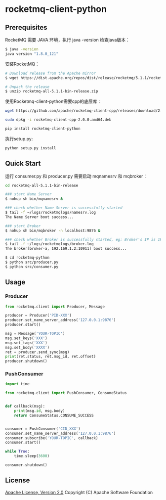 # rocketmq-client-python

## Prerequisites
RocketMQ 需要 JAVA 环境，执行 java -version 检查java版本：
```bash
$ java -version
java version "1.8.0_121"
```

安装RocketMQ：
```bash
# Download release from the Apache mirror
$ wget https://dist.apache.org/repos/dist/release/rocketmq/5.1.1/rocketmq-all-5.1.1-bin-release.zip

# Unpack the release
$ unzip rocketmq-all-5.1.1-bin-release.zip
```

使用Rocketmq-client-python需要cpp的底层库：
```bash
wget https://github.com/apache/rocketmq-client-cpp/releases/download/2.0.0/rocketmq-client-cpp-2.0.0.amd64.deb

sudo dpkg -i rocketmq-client-cpp-2.0.0.amd64.deb

pip install rocketmq-client-python
```

执行setup.py:
```bash
python setup.py install
```

## Quick Start

运行 consumer.py 和 producer.py 需要启动 mqnamesrv 和 mqbroker：
```bash
cd rocketmq-all-5.1.1-bin-release

### start Name Server 
$ nohup sh bin/mqnamesrv &

### check whether Name Server is successfully started
$ tail -f ~/logs/rocketmqlogs/namesrv.log
The Name Server boot success...

### start Broker
$ nohup sh bin/mqbroker -n localhost:9876 &

### check whether Broker is successfully started, eg: Broker's IP is 192.168.1.2, Broker's name is broker-a
$ tail -f ~/logs/rocketmqlogs/broker.log
The broker[broker-a, 192.169.1.2:10911] boot success...

$ cd rocketmq-python
$ python src/producer.py
$ python src/consumer.py

```

## Usage

### Producer

```python
from rocketmq.client import Producer, Message

producer = Producer('PID-XXX')
producer.set_name_server_address('127.0.0.1:9876')
producer.start()

msg = Message('YOUR-TOPIC')
msg.set_keys('XXX')
msg.set_tags('XXX')
msg.set_body('XXXX')
ret = producer.send_sync(msg)
print(ret.status, ret.msg_id, ret.offset)
producer.shutdown()
```

### PushConsumer

```python
import time

from rocketmq.client import PushConsumer, ConsumeStatus


def callback(msg):
    print(msg.id, msg.body)
    return ConsumeStatus.CONSUME_SUCCESS


consumer = PushConsumer('CID_XXX')
consumer.set_name_server_address('127.0.0.1:9876')
consumer.subscribe('YOUR-TOPIC', callback)
consumer.start()

while True:
    time.sleep(3600)

consumer.shutdown()

```

## License
[Apache License, Version 2.0](http://www.apache.org/licenses/LICENSE-2.0.html) Copyright (C) Apache Software Foundation
